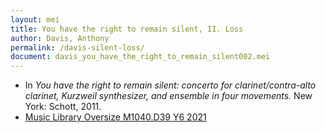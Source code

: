 ```yaml
---
layout: mei
title: You have the right to remain silent, II. Loss
author: Davis, Anthony
permalink: /davis-silent-loss/
document: davis_you_have_the_right_to_remain_silent002.mei
---
```


- In *You have the right to remain silent: concerto for clarinet/contra-alto clarinet, Kurzweil synthesizer, and ensemble in four movements.* New York: Schott, 2011.
- <a href="https://tufts.primo.exlibrisgroup.com/permalink/01TUN_INST/1kc9gia/alma991018697967003851" target="_blank">Music Library Oversize M1040.D39 Y6 2021</a>